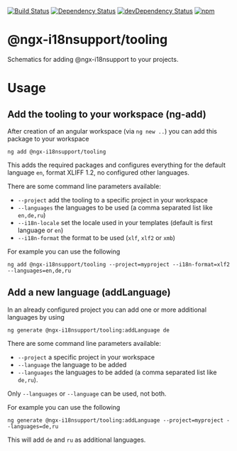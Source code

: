 [![Build Status][travis-badge]][travis-badge-url]
[![Dependency Status][david-badge]][david-badge-url]
[![devDependency Status][david-dev-badge]][david-dev-badge-url]
[![npm][npm-badge]][npm-badge-url]

@ngx-i18nsupport/tooling
=========

Schematics for adding @ngx-i18nsupport to your projects.

# Usage
## Add the tooling to your workspace (ng-add)

After creation of an angular workspace (via `ng new ..`) you can add this package to your workspace

`ng add @ngx-i18nsupport/tooling`

This adds the required packages and configures everything for the default language `en`, format XLIFF 1.2, no configured other languages.

There are some command line parameters available:
- `--project` add the tooling to a specific project in your workspace
- `--languages` the languages to be used (a comma separated list like `en,de,ru`)
- `--i18n-locale` set the locale used in your templates (default is first language or `en`)
- `--i18n-format` the format to be used (`xlf`, `xlf2` or `xmb`)

For example you can use the following

`ng add @ngx-i18nsupport/tooling --project=myproject --i18n-format=xlf2 --languages=en,de,ru`

## Add a new language (addLanguage)
In an already configured project you can add one or more additional languages by using

`ng generate @ngx-i18nsupport/tooling:addLanguage de`

There are some command line parameters available:
- `--project` a specific project in your workspace
- `--language` the language to be added
- `--languages` the languages to be added (a comma separated list like `de,ru`).

Only `--languages` or `--language` can be used, not both.

For example you can use the following

`ng generate @ngx-i18nsupport/tooling:addLanguage --project=myproject --languages=de,ru`

This will add `de` and `ru` as additional languages.

[travis-badge]: https://travis-ci.org/martinroob/ngx-i18nsupport.svg?branch=master
[travis-badge-url]: https://travis-ci.org/martinroob/ngx-i18nsupport
[david-badge]: https://david-dm.org/martinroob/ngx-i18nsupport.svg
[david-badge-url]: https://david-dm.org/martinroob/ngx-i18nsupport
[david-dev-badge]: https://david-dm.org/martinroob/ngx-i18nsupport/dev-status.svg
[david-dev-badge-url]: https://david-dm.org/martinroob/ngx-i18nsupport?type=dev
[npm-badge]: https://badge.fury.io/js/%40ngx-i18nsupport%2Ftooling.svg
[npm-badge-url]: https://badge.fury.io/js/%40ngx-i18nsupport%2Ftooling
